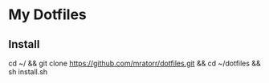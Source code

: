 My Dotfiles
===========

Install
-------

  cd ~/ && git clone https://github.com/mratorr/dotfiles.git && cd ~/dotfiles && sh install.sh
